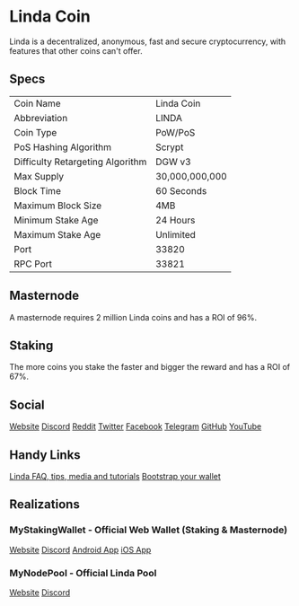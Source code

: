 # Linda Coin
Linda is a decentralized, anonymous, fast and secure cryptocurrency, with features that other coins can't offer.

## Specs
<table>
<tr><td>Coin Name</td><td>Linda Coin</td></tr>
<tr><td>Abbreviation</td><td>LINDA</td></tr>
<tr><td>Coin Type</td><td>PoW/PoS</td></tr>
<tr><td>PoS Hashing Algorithm</td><td>Scrypt</td></tr>
<tr><td>Difficulty Retargeting Algorithm</td><td>DGW v3</td></tr>
<tr><td>Max Supply</td><td>30,000,000,000</td></tr>
<tr><td>Block Time</td><td>60 Seconds</td></tr>
<tr><td>Maximum Block Size</td><td>4MB</td></tr>
<tr><td>Minimum Stake Age</td><td>24 Hours</td></tr>
<tr><td>Maximum Stake Age</td><td>Unlimited</td></tr>
<tr><td>Port</td><td>33820</td></tr>
<tr><td>RPC Port</td><td>33821</td></tr>
</table>

## Masternode
A masternode requires 2 million Linda coins and has a ROI of 96%.

## Staking
The more coins you stake the faster and bigger the reward and has a ROI of 67%. 

## Social
[Website](https://www.lindacoin.com)
[Discord](https://discord.gg/SHNjQBv)
[Reddit](https://www.reddit.com/r/Lindacoin)
[Twitter](https://twitter.com/lindaproject)
[Facebook](https://www.facebook.com/lindacoincurrency)
[Telegram](https://t.me/OfficaLindaproject)
[GitHub](https://github.com/Lindacoin/Linda)
[YouTube](https://www.youtube.com/channel/UCzfjb47BI9lx7Ih-K6VY-TA)

## Handy Links
[Linda FAQ, tips, media and tutorials](https://www.lindaprojectinfo.com)
[Bootstrap your wallet](https://bit.ly/lindabootstrap)

## Realizations

### MyStakingWallet - Official Web Wallet (Staking & Masternode)
[Website](https://www.mystakingwallet.com)
[Discord](https://discord.gg/j4MebEY)
[Android App](https://play.google.com/store/apps/details?id=com.mystakingwallet.app)
[iOS App](https://itunes.apple.com/us/app/linda-my-staking-wallet/id1404883927)

### MyNodePool - Official Linda Pool
[Website](https://www.mynodepool.com)
[Discord](https://discord.gg/2sMJnjk)